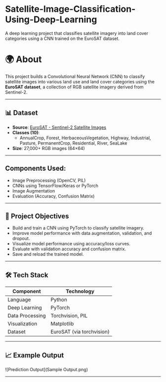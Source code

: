 # Satellite-Image-Classification-Using-Deep-Learning
A deep learning project that classifies satellite imagery into land cover categories using a CNN trained on the EuroSAT dataset.

# 🌍 About
This project builds a Convolutional Neural Network (CNN) to classify satellite images into various land use and land cover categories using the **EuroSAT dataset**, a collection of RGB satellite imagery derived from Sentinel-2.

---

## 📊 Dataset

- **Source**: [EuroSAT - Sentinel-2 Satellite Images](https://github.com/phelber/eurosat)
- **Classes (10)**: 
  - AnnualCrop, Forest, HerbaceousVegetation, Highway, Industrial, Pasture, PermanentCrop, Residential, River, SeaLake
- **Size**: 27,000+ RGB images (64×64)

---
## Components Used:
- Image Preprocessing (OpenCV, PIL)
- CNNs using TensorFlow/Keras or PyTorch
- Image Augmentation
- Evaluation (Accuracy, Confusion Matrix)

----
## 🧠 Project Objectives

- Build and train a CNN using PyTorch to classify satellite imagery.
- Improve model performance with data augmentation, validation, and dropout.
- Visualize model performance using accuracy/loss curves.
- Evaluate with validation accuracy and confusion matrix.
- Save and reload the trained model.

---

## 🛠️ Tech Stack

| Component        | Technology             |
|------------------|-------------------------|
| Language         | Python                  |
| Deep Learning    | PyTorch                 |
| Data Processing  | Torchvision, PIL        |
| Visualization    | Matplotlib              |
| Dataset          | EuroSAT (via torchvision) |
--------------
## 📈 Example Output

![Prediction Output](Sample Output.png)

---



